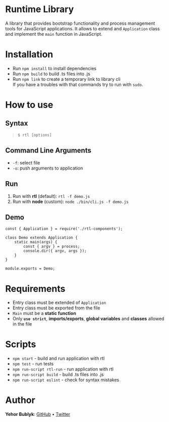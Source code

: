 # Runtime Library
A library that provides bootstrap functionality and process management tools for JavaScript applications.
It allows to extend and `Application` class and implement the `main` function in JavaScript.

# Installation
- Run `npm install` to install dependencies
- Run `npm build` to build .ts files into .js
- Run `npm link` to create a temporary link to library cli  
If you have a troubles with that commands try to run with `sudo`.

# How to use
## Syntax
> ```$ rtl [options]```

## Command Line Arguments
- `-f`: select file
- `-o`: push arguments to application

## Run
1. Run with **rtl** (default): `rtl -f demo.js`
2. Run with **node** (custom): `node ./bin/cli.js -f demo.js`

## Demo
```
const { Application } = require('./rtl-components');

class Demo extends Application {
    static main(args) {
        const { argv } = process;
        console.dir({ argv, args });
    }
}

module.exports = Demo;
```

# Requirements
- Entry class must be extended of `Application`
- Entry class must be exported from the file
- `Main` must be a **static function**
- Only **`use strict`**, **imports/exports**, **global variables** and **classes** allowed in the file


# Scripts
- `npm start` - build and run application with rtl
- `npm test` - run tests
- `npm run-script rtl-run` - run application with rtl
- `npm run-script build` - build .ts files into .js
- `npm run-script eslint` - check for syntax mistakes

# Author
**Yehor Bublyk**: [GitHub](https://github.com/yehorbk) • [Twitter](https://twitter.com/thisisyehorbk)
